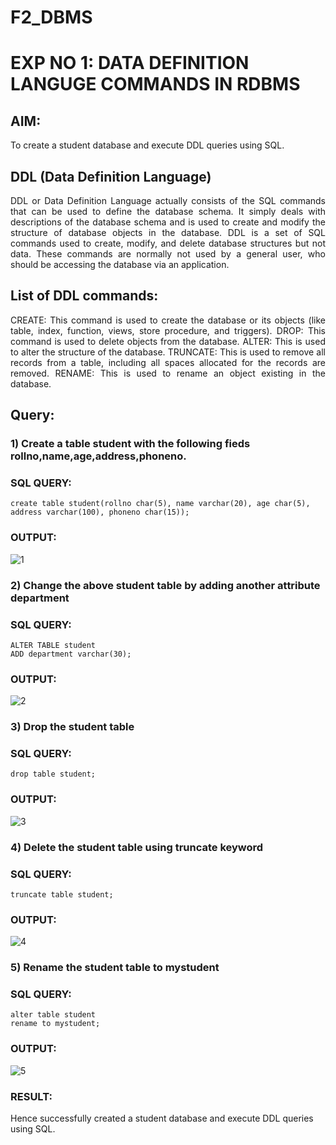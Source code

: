 # F2_DBMS
# EXP NO 1: DATA DEFINITION LANGUGE COMMANDS IN RDBMS

## AIM:
To create a student database and execute DDL queries using SQL.


## DDL (Data Definition Language)
<div align="justify">
DDL or Data Definition Language actually consists of the SQL commands that can be used to define the database schema. It simply deals with descriptions of the database schema and is used to create and modify the structure of database objects in the database. DDL is a set of SQL commands used to create, modify, and delete database structures but not data. These commands are normally not used by a general user, who should be accessing the database via an application.
</div>
 
## List of DDL commands: 
<div align="justify">
CREATE: This command is used to create the database or its objects (like table, index, function, views, store procedure, and triggers).
DROP: This command is used to delete objects from the database.
ALTER: This is used to alter the structure of the database.
TRUNCATE: This is used to remove all records from a table, including all spaces allocated for the records are removed.
RENAME: This is used to rename an object existing in the database.
</div>

## Query:
### 1) Create a table student with the following fieds rollno,name,age,address,phoneno.

### SQL QUERY: 
```
create table student(rollno char(5), name varchar(20), age char(5), address varchar(100), phoneno char(15));
```
### OUTPUT:
![1](https://github.com/Ronick2005/F2_DBMS/assets/83219341/6ba921dc-a3e5-4bcf-8e35-d6fc0831922b)

### 2) Change the above student table by adding another attribute department

### SQL QUERY: 
```
ALTER TABLE student
ADD department varchar(30);
```
### OUTPUT:
![2](https://github.com/Ronick2005/F2_DBMS/assets/83219341/e62e635f-3c55-4a18-babb-a7bb6e78dcf2)

### 3) Drop the student table
 
### SQL QUERY: 
```
drop table student;
```
### OUTPUT:
![3](https://github.com/Ronick2005/F2_DBMS/assets/83219341/01dbd2bd-e9ab-4d9a-8be9-b8157330924b)

### 4) Delete the student table using truncate keyword

### SQL QUERY: 
```
truncate table student;
```
### OUTPUT:
![4](https://github.com/Ronick2005/F2_DBMS/assets/83219341/a4b3b48a-f720-4eed-a776-2b47f024ca91)

### 5) Rename the student table to mystudent

### SQL QUERY: 
```
alter table student
rename to mystudent;
```
### OUTPUT:
![5](https://github.com/Ronick2005/F2_DBMS/assets/83219341/e2f4e148-4f54-401b-89c7-4c192eb48a49)

### RESULT:
Hence successfully created a student database and execute DDL queries using SQL.
